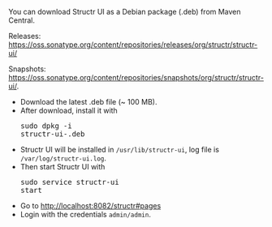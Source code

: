 You can download Structr UI as a Debian package (.deb) from Maven Central.

Releases: <a href="https://oss.sonatype.org/content/repositories/releases/org/structr/structr-ui/">https://oss.sonatype.org/content/repositories/releases/org/structr/structr-ui/</a>

Snapshots: <a href="https://oss.sonatype.org/content/repositories/snapshots/org/structr/structr-ui/">https://oss.sonatype.org/content/repositories/snapshots/org/structr/structr-ui/</a>.

- Download the latest .deb file (~ 100 MB).
- After download, install it with <pre class="code">sudo dpkg -i structr-ui-<version>.deb</pre>
- Structr UI will be installed in <code>/usr/lib/structr-ui</code>, log file is <code>/var/log/structr-ui.log</code>.
- Then start Structr UI with <pre class="code">sudo service structr-ui start</pre>
- Go to <a href="http://localhost:8082/structr#pages"> http://localhost:8082/structr#pages</a>
- Login with the credentials <code>admin/admin</code>. </li>
